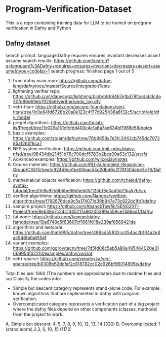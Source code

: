 # Program-Verification-Dataset
This is a repo containing training data for LLM to be trained on program verification in Dafny and Python

## Dafny dataset
search prompt: language:Dafny requires ensures invariant decreases assert assume
search results: https://github.com/search?q=language%3ADafny+requires+ensures+invariant+decreases+assert+assume&type=code&p=1
search progress: finished page 1 out of 5

1. from dafny main repo: https://github.com/dafny-lang/dafny/tree/master/Source/IntegrationTests
2. lightening verifier repo: https://github.com/danyangz/lightning/blob/b969467e1bd79fcedabdc4e30fd86d69eb7025b6/verifier/undo_log.dfy 
3. vetri-titan: https://github.com/secure-foundations/veri-titan/tree/1c0e64fd6728b20a0e123c4f77d925436a6f32c5/script/old/dfy_model 
4. pregel algorithms: https://github.com/fmlab-iis/Pregel/tree/1c029a151cfcfdd400c4c1a8a7ae634bf1988e58/notes
5. basic examples: https://github.com/stqam/dafny/tree/76b9858a7e5fc3442cb745dd707385af285f8ca7 
6. NFS system verification: https://github.com/mit-pdos/daisy-nfsd/tree/98434db21451b76c700dcf5783b2bca00a63c132/src/fs
7. Advanced examples: https://github.com/wilcoxjay/notes
8. Course materials: https://github.com/RU-Automated-Reasoning-Group/CS515/tree/c924d6ce1be00eac54d2dbd6c2f78f30dabe3c76/Dafny
9. mathematical objects verification: https://github.com/tchajed/dafny-syntax-tutorial/tree/0e8a97b6b5be66d5eb05f125b13e0ad0d71ba57b/src 
10. verified algorithms: https://github.com/Nangos/verified-algorithms/tree/f782876dce9c5a174071d39b847e73c822dc1fb1/dafny 
11. vampire project: https://github.com/AbanobTawfik/SENG2011-Project/tree/8eb38b7c24c1345217a86205389a559ce7486ad1/Dafny 
12. fat node: https://github.com/kumom/dafny-fatnode/tree/10a6748c5f63607cf1661f018e239af8569421de 
13. algorithms and leetcode: https://github.com/hath995/dafny/tree/489ad55832cc054ac2b104a2e4ac548fa0a9154f
14. variant examples: https://github.com/ggrov/tacny/tree/7d5fd08c5eb5a86a495484020e31069954fd2210/examples/dafny/variant
15. vetri-sparse: https://github.com/volodeyka/veri-sparse/tree/b0308b52dcfaf2c818782cc02c926bf96014895e/dafny 

Total files are: 1660 (The numbers are approximates due to readme files and so)
Classify the codes into:
- Simple but descent category represents stand-alone code. For example: known algorithms that are implemented in dafny with program verification.
- Overcomplicated category represents a verification part of a big project where the dafny files depend on other components (classes, methods) from the project to work.

A. Simple but descent: 4, 5, 7, 8, 9, 10, 12, 13, 14 (330)
B. Overcomplicated: 1 (stand alone),2,3, 6, 10, 15 (1172)



